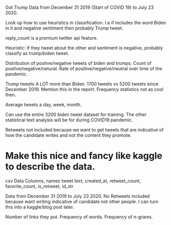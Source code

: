 Got Trump Data from December 31 2019 (Start of COVID 19) to July 23 2020.


Look up how to use heuristics in classification.
I.e if includes the word Biden in it and negative sentiment then probably
Trump tweet.

reply_count is a premium twitter api feature.

Heuristic: If they tweet about the other and sentiment is negative, probably classify as
trump/biden tweet.

Distribution of positve/negative tweets of biden and trumps.
Count of positve/negative/netural.
Rate of positive/negative/neutral over time of the pandemic.

Trump tweets A LOT more than Biden.
1700 tweets vs 5200 tweets since December 2019.
Mention this in the report. Frequency statistics not as cool then.

Average tweets a day, week, month.

Can use the entire 3200 biden tweet dataset for training. 
The other statistical text analysis will be for during COVID19 pandemic.

Retweets not included because we want to get tweets that are indicative of how the
candidate writes and not the content they promote.

# Make this nice and fancy like kaggle to describe the data.
csv Data Columns, names 
tweet text, created_at, retweet_count, favorite_count, is_retweet, id_str

Data from December 31 2019 to July 23 2020.
No Retweets included because want writing indicative of candidate not other people.
I can turn this into a kaggle/blog post later.


Number of links they put.
Frequency of words.
Frequency of n-grams.
